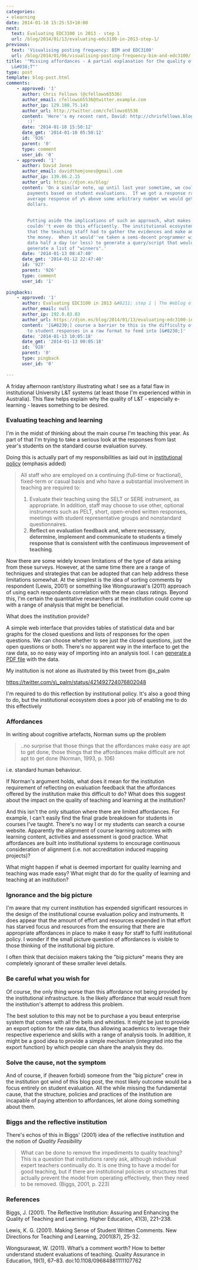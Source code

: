 ```yaml
---
categories:
- elearning
date: 2014-01-10 15:25:53+10:00
next:
  text: Evaluating EDC3100 in 2013 - step 1
  url: /blog/2014/01/13/evaluating-edc3100-in-2013-step-1/
previous:
  text: 'Visualising posting frequency: BIM and EDC3100'
  url: /blog/2014/01/06/visualising-posting-frequency-bim-and-edc3100/
title: '"Missing affordances - A partial explanation for the quality of University
  L&#038;T"'
type: post
template: blog-post.html
comments:
    - approved: '1'
      author: Chris Fellows (@cfellows65536)
      author_email: cfellows65536@twitter.example.com
      author_ip: 129.180.75.143
      author_url: http://twitter.com/cfellows65536
      content: 'Here''s my recent rant, David: http://chrisfellows.blogspot.com.au/2013/11/ow-ow-ow-ow.html
        :)'
      date: '2014-01-10 15:50:12'
      date_gmt: '2014-01-10 05:50:12'
      id: '926'
      parent: '0'
      type: comment
      user_id: '0'
    - approved: '1'
      author: David Jones
      author_email: davidthomjones@gmail.com
      author_ip: 139.86.2.15
      author_url: https://djon.es/blog/
      content: 'On a similar note, up until last year sometime, we could apply for bonus
        payments based on student evaluations.  If we got a response rate of x% and an
        average response of y% above some arbitrary number we would get z hundreds of
        dollars.
    
    
        Putting aside the implications of such an approach, what makes it worse is they
        couldn''t even do this efficiently. The institutional ecosystem is so limited
        that the teaching staff had to gather the evidences and make an application for
        the money.  When it would''ve taken a semi-decent programmer with access to the
        data half a day (or less) to generate a query/script that would automatically
        generate a list of "winners".'
      date: '2014-01-13 08:47:40'
      date_gmt: '2014-01-12 22:47:40'
      id: '927'
      parent: '926'
      type: comment
      user_id: '1'
    
pingbacks:
    - approved: '1'
      author: Evaluating EDC3100 in 2013 &#8211; step 1 | The Weblog of (a) David Jones
      author_email: null
      author_ip: 192.0.83.83
      author_url: https://djon.es/blog/2014/01/13/evaluating-edc3100-in-2013-step-1/
      content: '[&#8230;] course a barrier to this is the difficulty of getting access
        to student responses in a raw format to feed into [&#8230;]'
      date: '2014-01-13 10:05:18'
      date_gmt: '2014-01-13 00:05:18'
      id: '928'
      parent: '0'
      type: pingback
      user_id: '0'
    
---
```

A friday afternoon rant/story illustrating what I see as a fatal flaw in institutional University L&T systems (at least those I'm experienced within in Australia). This flaw helps explain why the quality of L&T - especially e-learning - leaves something to be desired.

### Evaluating teaching and learning

I'm in the midst of thinking about the main course I'm teaching this year. As part of that I'm trying to take a serious look at the responses from last year's students on the standard course evaluation survey.

Doing this is actually part of my responsibilities as laid out in [institutional policy](http://policy.usq.edu.au/documents.php?id=13320PL) (emphasis added)

> All staff who are employed on a continuing (full-time or fractional), fixed-term or casual basis and who have a substantial involvement in teaching are required to:
> 
> 1. Evaluate their teaching using the SELT or SERE instrument, as appropriate. In addition, staff may choose to use other, optional instruments such as PELT, short, open-ended written responses, meetings with student representative groups and nonstandard questionnaires.
> 2. **Reflect on evaluation feedback and, where necessary, determine, implement and communicate to students a timely response that is consistent with the continuous improvement of teaching**.

Now there are some widely known limitations of the type of data arising from these surveys. However, at the same time there are a range of techniques and strategies that can be adopted that can help address these limitations somewhat. At the simplest is the idea of sorting comments by respondent (Lewis, 2001) or something like Wongsurawat's (2011) approach of using each respondents correlation with the mean class ratings. Beyond this, I'm certain the quantitative researchers at the institution could come up with a range of analysis that might be beneficial.

What does the institution provide?

A simple web interface that provides tables of statistical data and bar graphs for the closed questions and lists of responses for the open questions. We can choose whether to see just the closed questions, just the open questions or both. There's no apparent way in the interface to get the raw data, so no easy way of importing into an analysis tool. I can [generate a PDF file](https://dl.dropboxusercontent.com/u/14025788/EDC3100/2014%20Semester%201/evaluation%20results/Sem%201%20-%202013%20-%20Online.pdf) with the data.

My institution is not alone as illustrated by this tweet from @s\_palm

https://twitter.com/s\_palm/status/421492724076802048

I'm required to do this reflection by institutional policy. It's also a good thing to do, but the institutional ecosystem does a poor job of enabling me to do this effectively

### Affordances

In writing about cognitive artefacts, Norman sums up the problem

> ..no surprise that those things that the affordances make easy are apt to get done, those things that the affordances make difficult are not apt to get done (Norman, 1993, p. 106)

i.e. standard human behaviour.

If Norman's argument holds, what does it mean for the institution requirement of reflecting on evaluation feedback that the affordances offered by the institution make this difficult to do? What does this suggest about the impact on the quality of teaching and learning at the institution?

And this isn't the only situation where there are limited affordances. For example, I can't easily find the final grade breakdown for students in courses I've taught. There's no way I or my students can search a course website. Apparently the alignment of course learning outcomes with learning content, activities and assessment is good practice. What affordances are built into institutional systems to encourage continuous consideration of alignment (i.e. not accreditation induced mapping projects)?

What might happen if what is deemed important for quality learning and teaching was made easy? What might that do for the quality of learning and teaching at an institution?

### Ignorance and the big picture

I'm aware that my current institution has expended significant resources in the design of the institutional course evaluation policy and instruments. It does appear that the amount of effort and resources expended in that effort has starved focus and resources from the ensuring that there are appropriate affordances in place to make it easy for staff to fulfil institutional policy. I wonder if the small picture question of affordances is visible to those thinking of the institutional big picture.

I often think that decision makers taking the "big picture" means they are completely ignorant of these smaller level details.

### Be careful what you wish for

Of course, the only thing worse than this affordance not being provided by the institutional infrastructure. Is the likely affordance that would result from the institution's attempt to address this problem.

The best solution to this may not be to purchase a you beaut enterprise system that comes with all the bells and whistles. It might be just to provide an export option for the raw data, thus allowing academics to leverage their respective experience and skills with a range of analysis tools. In addition, it might be a good idea to provide a simple mechanism (integrated into the export function) by which people can share the analysis they do.

### Solve the cause, not the symptom

And of course, if (heaven forbid) someone from the "big picture" crew in the institution got wind of this blog post, the most likely outcome would be a focus entirely on student evaluation. All the while missing the fundamental cause, that the structure, policies and practices of the institution are incapable of paying attention to affordances, let alone doing something about them.

### Biggs and the reflective institution

There's echos of this in Biggs' (2001) idea of the reflective institution and the notion of _Quality Feasibility_

> What can be done to remove the impediments to quality teaching? This is a question that institutions rarely ask, although individual expert teachers continually do. It is one thing to have a model for good teaching, but if there are institutional policies or structures that actually prevent the model from operating effectively, then they need to be removed. (Biggs, 2001, p. 223)

### References

Biggs, J. (2001). The Reflective Institution: Assuring and Enhancing the Quality of Teaching and Learning. Higher Education, 41(3), 221–238.

Lewis, K. G. (2001). Making Sense of Student Written Comments. New Directions for Teaching and Learning, 2001(87), 25-32.

Wongsurawat, W. (2011). What’s a comment worth? How to better understand student evaluations of teaching. Quality Assurance in Education, 19(1), 67–83. doi:10.1108/09684881111107762